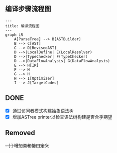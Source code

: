 ## 编译步骤流程图

```mermaid
---
title: 编译流程图
---
graph LR
    A[ParseTree] --> B[ASTBuilder]
    B --> C[AST]
    C --> D[RevisedAST]
    D -->|LocalDefine| E(LocalResolver)
    D -->|TypeChecker| F(TypeChecker)
    D -->|DataFlowAnalysis| G(DataFlowAnalysis)
    E --> H[IR]
    F --> H
    G --> H
    H --> I[Optimizer]
    I --> J[TargetCodes]
```

## DONE
- [x] 通过访问者模式构建抽象语法树
- [x] 增加ASTree printer以检查语法树构建是否合乎期望

## Removed
~~- [ ] 增加类和接口定义~~